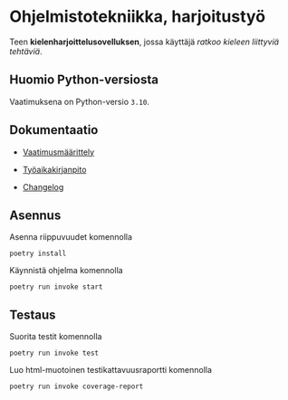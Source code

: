# Ohjelmistotekniikka, harjoitustyö

Teen **kielenharjoittelusovelluksen**, jossa käyttäjä *ratkoo kieleen liittyviä tehtäviä*.

## Huomio Python-versiosta

Vaatimuksena on Python-versio `3.10`.

## Dokumentaatio

* [Vaatimusmäärittely](./dokumentaatio/vaatimusmaarittely.md)

* [Työaikakirjanpito](./dokumentaatio/tyoaikakirjanpito.md)

* [Changelog](./dokumentaatio/changelog.md)

## Asennus

Asenna riippuvuudet komennolla

    poetry install

Käynnistä ohjelma komennolla 

    poetry run invoke start

## Testaus

Suorita testit komennolla

    poetry run invoke test

Luo html-muotoinen testikattavuusraportti komennolla

    poetry run invoke coverage-report
